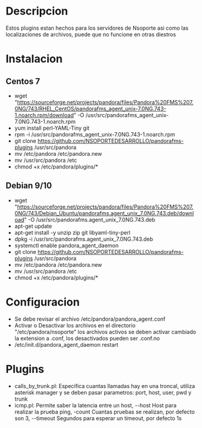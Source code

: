 # Descripcion 

Estos plugins estan hechos para los servidores de Nsoporte asi como las localizaciones de archivos, puede que no funcione en otras diestros

# Instalacion 

## Centos 7

- wget "https://sourceforge.net/projects/pandora/files/Pandora%20FMS%207.0NG/743/RHEL_CentOS/pandorafms_agent_unix-7.0NG.743-1.noarch.rpm/download" -O /usr/src/pandorafms_agent_unix-7.0NG.743-1.noarch.rpm
-  yum install perl-YAML-Tiny git
- rpm -i /usr/src/pandorafms_agent_unix-7.0NG.743-1.noarch.rpm 
- git clone https://github.com/NSOPORTEDESARROLLO/pandorafms-plugins /usr/src/pandora
- mv /etc/pandora /etc/pandora.new
- mv /usr/src/pandora /etc
- chmod +x /etc/pandora/plugins/*

## Debian 9/10

- wget "https://sourceforge.net/projects/pandora/files/Pandora%20FMS%207.0NG/743/Debian_Ubuntu/pandorafms.agent_unix_7.0NG.743.deb/download" -O /usr/src/pandorafms.agent_unix_7.0NG.743.deb
- apt-get update
- apt-get install -y unzip zip git libyaml-tiny-perl
- dpkg -i /usr/src/pandorafms.agent_unix_7.0NG.743.deb
- systemctl enable pandora_agent_daemon
- git clone https://github.com/NSOPORTEDESARROLLO/pandorafms-plugins /usr/src/pandora
- mv /etc/pandora /etc/pandora.new
- mv /usr/src/pandora /etc
- chmod +x /etc/pandora/plugins/*

# Configuracion 

- Se debe revisar el archivo /etc/pandora/pandora_agent.conf
- Activar o Desactivar los archivos en el directorio "/etc/pandora/nsoporte" los archivos activos se deben activar cambiado la extension a .conf, los desactivados pueden ser .conf.no
- /etc/init.d/pandora_agent_daemon restart

# Plugins 

- calls_by_trunk.pl: Especifica cuantas llamadas hay en una troncal, utiliza asterisk manager y se deben pasar parametros: port, host, user, pwd y trunk 
- icmp.pl: Permite saber la latencia entre un host, --host  Host para realizar la prueba ping, -count Cuantas pruebas se realizan, por defecto son 3, --timeout Segundos para esperar un timeout, por defecto 1s


